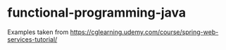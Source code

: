 # functional-programming-java
Examples taken from https://cglearning.udemy.com/course/spring-web-services-tutorial/
